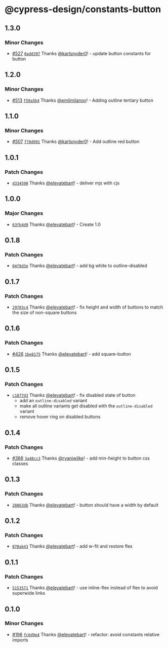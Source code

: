 # @cypress-design/constants-button

## 1.3.0

### Minor Changes

- [#527](https://github.com/cypress-io/cypress-design/pull/527) [`0add397`](https://github.com/cypress-io/cypress-design/commit/0add397b0400c05e69ef463f63c59eecba272a2e) Thanks [@karlsnyder0](https://github.com/karlsnyder0)! - update button constants for button

## 1.2.0

### Minor Changes

- [#513](https://github.com/cypress-io/cypress-design/pull/513) [`f59a5b4`](https://github.com/cypress-io/cypress-design/commit/f59a5b46f66a5ca5869d8aad3c5ecba532885dce) Thanks [@emilmilanov](https://github.com/emilmilanov)! - Adding outline tertiary button

## 1.1.0

### Minor Changes

- [#507](https://github.com/cypress-io/cypress-design/pull/507) [`f78d091`](https://github.com/cypress-io/cypress-design/commit/f78d0918b184f051e9bbb9373e2130b8aac6c7d4) Thanks [@karlsnyder0](https://github.com/karlsnyder0)! - Add outline red button

## 1.0.1

### Patch Changes

- [`d334590`](https://github.com/cypress-io/cypress-design/commit/d33459005ee80d2dc91b2d597be50a10dc095e5d) Thanks [@elevatebart](https://github.com/elevatebart)! - deliver mjs with cjs

## 1.0.0

### Major Changes

- [`63fb4d9`](https://github.com/cypress-io/cypress-design/commit/63fb4d9e60f6c56c563d17e3b983d0ebd25e0e87) Thanks [@elevatebart](https://github.com/elevatebart)! - Create 1.0

## 0.1.8

### Patch Changes

- [`04f8d3e`](https://github.com/cypress-io/cypress-design/commit/04f8d3e68b7d222e89897d9ca046f98034ece1a6) Thanks [@elevatebart](https://github.com/elevatebart)! - add bg white to outline-disabled

## 0.1.7

### Patch Changes

- [`29703c4`](https://github.com/cypress-io/cypress-design/commit/29703c4d4d8fbb4f742bf57fb7577b41174a6590) Thanks [@elevatebart](https://github.com/elevatebart)! - fix height and width of buttons to match the size of non-square buttons

## 0.1.6

### Patch Changes

- [#426](https://github.com/cypress-io/cypress-design/pull/426) [`1be8175`](https://github.com/cypress-io/cypress-design/commit/1be81756d9e99f5d498e1f62d0dc76cb492b420b) Thanks [@elevatebart](https://github.com/elevatebart)! - add square-button

## 0.1.5

### Patch Changes

- [`c1877d3`](https://github.com/cypress-io/cypress-design/commit/c1877d3cc8795f5b23617f38d82295f60e4e0b61) Thanks [@elevatebart](https://github.com/elevatebart)! - fix disabled state of button
  - add an `outline-disabled` variant
  - make all outline variants get disabled with the `outline-disabled` variant
  - remove hover ring on disabled buttons

## 0.1.4

### Patch Changes

- [#366](https://github.com/cypress-io/cypress-design/pull/366) [`3a48cc3`](https://github.com/cypress-io/cypress-design/commit/3a48cc327666f1a3b067263a24dd13a3ba1f3b1e) Thanks [@ryanjwilke](https://github.com/ryanjwilke)! - add min-height to button css classes

## 0.1.3

### Patch Changes

- [`28863db`](https://github.com/cypress-io/cypress-design/commit/28863dbcf9dc6a9215583efce0a185133e377fc0) Thanks [@elevatebart](https://github.com/elevatebart)! - button should have a width by default

## 0.1.2

### Patch Changes

- [`070ab43`](https://github.com/cypress-io/cypress-design/commit/070ab43c7de2fa816b31052e887f85411ae02e62) Thanks [@elevatebart](https://github.com/elevatebart)! - add w-fit and restore flex

## 0.1.1

### Patch Changes

- [`5153571`](https://github.com/cypress-io/cypress-design/commit/5153571c6cf83960692834d27974d7293303a273) Thanks [@elevatebart](https://github.com/elevatebart)! - use inline-flex instead of flex to avoid superwide links

## 0.1.0

### Minor Changes

- [#196](https://github.com/cypress-io/cypress-design/pull/196) [`fc6d9e4`](https://github.com/cypress-io/cypress-design/commit/fc6d9e4fedcc01fa8e01b868b0fa66d8895c37d0) Thanks [@elevatebart](https://github.com/elevatebart)! - refactor: avoid constants relative imports
